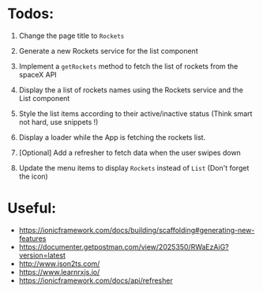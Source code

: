 # Todos:

1. Change the page title to `Rockets`

2. Generate a new Rockets service for the list component

3. Implement a `getRockets` method to fetch the list of rockets from the spaceX API

4. Display the a list of rockets names using the Rockets service and  the List component 

5. Style the list items according to their active/inactive status (Think smart not hard, use snippets !)

6. Display a loader while the App is fetching the rockets list.

6. [Optional] Add a refresher to fetch data when the user swipes down

7. Update the menu items to display `Rockets` instead of `List` (Don't forget the icon)

# Useful:

- https://ionicframework.com/docs/building/scaffolding#generating-new-features
- https://documenter.getpostman.com/view/2025350/RWaEzAiG?version=latest
- http://www.json2ts.com/
- https://www.learnrxjs.io/
- https://ionicframework.com/docs/api/refresher